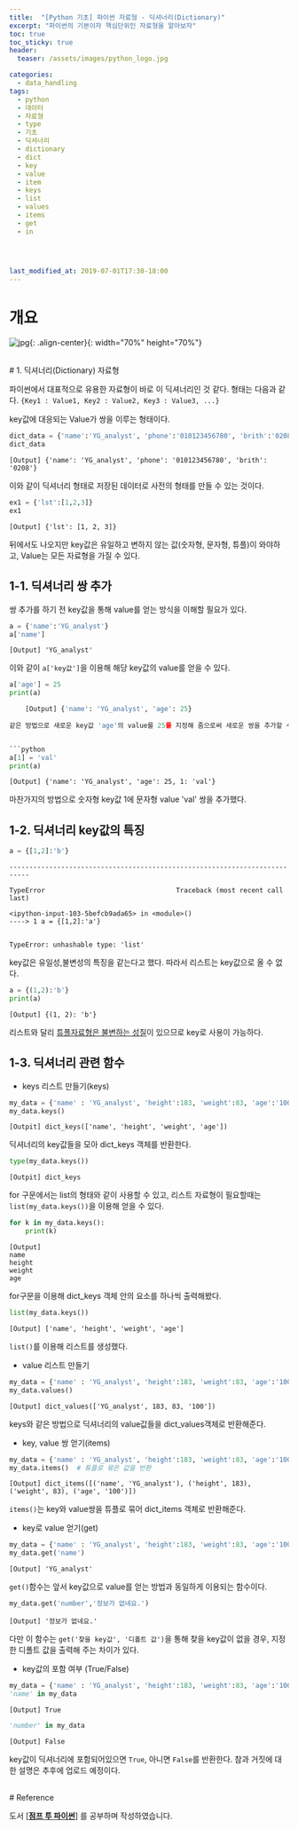 ```yaml
---
title:  "[Python 기초] 파이썬 자료형 - 딕셔너리(Dictionary)"
excerpt: "파이썬의 기본이자 핵심단위인 자료형을 알아보자"
toc: true
toc_sticky: true
header:
  teaser: /assets/images/python_logo.jpg

categories:
  - data_handling
tags:
  - python
  - 데이터
  - 자료형
  - type
  - 기초
  - 딕셔너리
  - dictionary
  - dict
  - key
  - value
  - item
  - keys
  - list
  - values
  - items
  - get
  - in




last_modified_at: 2019-07-01T17:30-18:00
---
```



# 개요  

![jpg](/assets/images/python_logo.jpg){: .align-center}{: width="70%" height="70%"}  

  
<br/>
# 1. 딕셔너리(Dictionary) 자료형  

파이썬에서 대표적으로 유용한 자료형이 바로 이 딕셔너리인 것 같다. 형태는 다음과 같다. 
`{Key1 : Value1, Key2 : Value2, Key3 : Value3, ...}`  

key값에 대응되는 Value가 쌍을 이루는 형태이다.  


```python
dict_data = {'name':'YG_analyst', 'phone':'010123456780', 'brith':'0208'}
dict_data
```
    [Output] {'name': 'YG_analyst', 'phone': '010123456780', 'brith': '0208'}
    
이와 같이 딕셔너리 형태로 저장된 데이터로 사전의 형태를 만들 수 있는 것이다.  



```python
ex1 = {'lst':[1,2,3]}
ex1
```
    [Output] {'lst': [1, 2, 3]}

뒤에서도 나오지만 key값은 유일하고 변하지 않는 값(숫자형, 문자형, 튜플)이 와야하고, Value는 모든 자료형을 가질 수 있다.  

  
## 1-1. 딕셔너리 쌍 추가  

쌍 추가를 하기 전 key값을 통해 value를 얻는 방식을 이해할 필요가 있다.  
```python
a = {'name':'YG_analyst'}
a['name']
```

    [Output] 'YG_analyst'
    
이와 같이 `a['key값']`을 이용해 해당 key값의 value를 얻을 수 있다.  


```python
a['age'] = 25
print(a)

    [Output] {'name': 'YG_analyst', 'age': 25}
    
같은 방법으로 새로운 key값 'age'의 value를 25를 지정해 줌으로써 새로운 쌍을 추가할 수 있다.  


```python
a[1] = 'val'
print(a)
```

    [Output] {'name': 'YG_analyst', 'age': 25, 1: 'val'}
    
마찬가지의 방법으로 숫자형 key값 1에 문자형 value 'val' 쌍을 추가했다.  


## 1-2. 딕셔너리 key값의 특징  


```python
a = {[1,2]:'b'}
```


    ---------------------------------------------------------------------------

    TypeError                                 Traceback (most recent call last)

    <ipython-input-103-5befcb9ada65> in <module>()
    ----> 1 a = {[1,2]:'a'}
    

    TypeError: unhashable type: 'list'
    
key값은 유일성,불변성의 특징을 같는다고 했다. 따라서 리스트는 key값으로 올 수 없다.  


```python
a = {(1,2):'b'}
print(a)
```

    [Output] {(1, 2): 'b'}

리스트와 달리 [튜플자료형은 불변하는 성질](https://yganalyst.github.io/data_handling/Py_study2/)이 있으므로 key로 사용이 가능하다.  


## 1-3. 딕셔너리 관련 함수  

- keys 리스트 만들기(keys)  

```python
my_data = {'name' : 'YG_analyst', 'height':183, 'weight':83, 'age':'100'}
my_data.keys()
```
    [Outpit] dict_keys(['name', 'height', 'weight', 'age'])
    
딕셔너리의 key값들을 모아 dict_keys 객체를 반환한다. 


```python
type(my_data.keys())
```
    [Outpit] dict_keys

for 구문에서는 list의 형태와 같이 사용할 수 있고, 리스트 자료형이 필요할때는 `list(my_data.keys())`을 이용해 얻을 수 있다.  


```python
for k in my_data.keys():
    print(k)
```
    [Output]
    name
    height
    weight
    age
    
for구문을 이용해 dict_keys 객체 안의 요소를 하나씩 출력해봤다.  


```python
list(my_data.keys())
```
    [Output] ['name', 'height', 'weight', 'age']
    
`list()`를 이용해 리스트를 생성했다.  



- value 리스트 만들기  

```python
my_data = {'name' : 'YG_analyst', 'height':183, 'weight':83, 'age':'100'}
my_data.values()
```
    [Output] dict_values(['YG_analyst', 183, 83, '100'])

keys와 같은 방법으로 딕셔너리의 value값들을 dict_values객체로 반환해준다.  


- key, value 쌍 얻기(items)  

```python
my_data = {'name' : 'YG_analyst', 'height':183, 'weight':83, 'age':'100'}
my_data.items()  # 튜플로 묶은 값을 반환
```

    [Output] dict_items([('name', 'YG_analyst'), ('height', 183), ('weight', 83), ('age', '100')])
    
`items()`는 key와 value쌍을 튜플로 묶어 dict_items 객체로 반환해준다.  


-  key로 value 얻기(get)  

```python
my_data = {'name' : 'YG_analyst', 'height':183, 'weight':83, 'age':'100'}
my_data.get('name')
```
    [Output] 'YG_analyst'
    
`get()`함수는 앞서 key값으로 value를 얻는 방법과 동일하게 이용되는 함수이다.  


```python
my_data.get('number','정보가 없네요.')
```
    [Output] '정보가 없네요.'
    
다만 이 함수는 `get('찾을 key값', '디폴트 값')`을 통해 찾을 key값이 없을 경우, 지정한 디폴트 값을 출력해 주는 차이가 있다.  


- key값의 포함 여부 (True/False)  

```python
my_data = {'name' : 'YG_analyst', 'height':183, 'weight':83, 'age':'100'}
'name' in my_data
```
    [Output] True

```python
'number' in my_data
```
    [Output] False

key값이 딕셔너리에 포함되어있으면 `True`, 아니면 `False`를 반환한다. 참과 거짓에 대한 설명은 추후에 업로드 예정이다.  


  
<br/>
# Reference  

도서 [**[점프 투 파이썬](https://wikidocs.net/book/1)**] 를 공부하며 작성하였습니다.  
